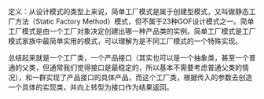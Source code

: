 定义：从设计模式的类型上来说，简单工厂模式是属于创建型模式，又叫做静态工厂方法（Static Factory Method）模式，但不属于23种GOF设计模式之一。简单工厂模式是由一个工厂对象决定创建出哪一种产品类的实例。简单工厂模式是工厂模式家族中最简单实用的模式，可以理解为是不同工厂模式的一个特殊实现。
 
 总结起来就是一个工厂类，一个产品接口（其实也可以是一个抽象类，甚至一个普通的父类，但通常我们觉得接口是最稳定的，所以基本不需要考虑普通父类的情况），和一群实现了产品接口的具体产品，而这个工厂类，根据传入的参数去创造一个具体的实现类，并向上转型为接口作为结果返回。